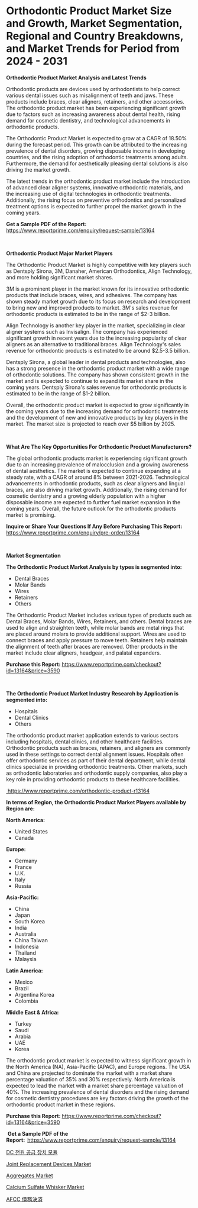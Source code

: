 <p><h1>Orthodontic Product Market Size and Growth, Market Segmentation, Regional and Country Breakdowns, and Market Trends for Period from 2024 -  2031</h1></p><p><strong>Orthodontic Product Market Analysis and Latest Trends</strong></p>
<p><p>Orthodontic products are devices used by orthodontists to help correct various dental issues such as misalignment of teeth and jaws. These products include braces, clear aligners, retainers, and other accessories. The orthodontic product market has been experiencing significant growth due to factors such as increasing awareness about dental health, rising demand for cosmetic dentistry, and technological advancements in orthodontic products.</p><p>The Orthodontic Product Market is expected to grow at a CAGR of 18.50% during the forecast period. This growth can be attributed to the increasing prevalence of dental disorders, growing disposable income in developing countries, and the rising adoption of orthodontic treatments among adults. Furthermore, the demand for aesthetically pleasing dental solutions is also driving the market growth.</p><p>The latest trends in the orthodontic product market include the introduction of advanced clear aligner systems, innovative orthodontic materials, and the increasing use of digital technologies in orthodontic treatments. Additionally, the rising focus on preventive orthodontics and personalized treatment options is expected to further propel the market growth in the coming years.</p></p>
<p><strong>Get a Sample PDF of the Report:&nbsp;</strong> <a href="https://www.reportprime.com/enquiry/request-sample/13164">https://www.reportprime.com/enquiry/request-sample/13164</a></p>
<p>&nbsp;</p>
<p><strong>Orthodontic Product Major Market Players</strong></p>
<p><p>The Orthodontic Product Market is highly competitive with key players such as Dentsply Sirona, 3M, Danaher, American Orthodontics, Align Technology, and more holding significant market shares. </p><p>3M is a prominent player in the market known for its innovative orthodontic products that include braces, wires, and adhesives. The company has shown steady market growth due to its focus on research and development to bring new and improved products to market. 3M's sales revenue for orthodontic products is estimated to be in the range of $2-3 billion.</p><p>Align Technology is another key player in the market, specializing in clear aligner systems such as Invisalign. The company has experienced significant growth in recent years due to the increasing popularity of clear aligners as an alternative to traditional braces. Align Technology's sales revenue for orthodontic products is estimated to be around $2.5-3.5 billion.</p><p>Dentsply Sirona, a global leader in dental products and technologies, also has a strong presence in the orthodontic product market with a wide range of orthodontic solutions. The company has shown consistent growth in the market and is expected to continue to expand its market share in the coming years. Dentsply Sirona's sales revenue for orthodontic products is estimated to be in the range of $1-2 billion.</p><p>Overall, the orthodontic product market is expected to grow significantly in the coming years due to the increasing demand for orthodontic treatments and the development of new and innovative products by key players in the market. The market size is projected to reach over $5 billion by 2025.</p></p>
<p>&nbsp;</p>
<p><strong>What Are The Key Opportunities For Orthodontic Product Manufacturers?</strong></p>
<p><p>The global orthodontic products market is experiencing significant growth due to an increasing prevalence of malocclusion and a growing awareness of dental aesthetics. The market is expected to continue expanding at a steady rate, with a CAGR of around 8% between 2021-2026. Technological advancements in orthodontic products, such as clear aligners and lingual braces, are also driving market growth. Additionally, the rising demand for cosmetic dentistry and a growing elderly population with a higher disposable income are expected to further fuel market expansion in the coming years. Overall, the future outlook for the orthodontic products market is promising.</p></p>
<p><strong>Inquire or Share Your Questions If Any Before Purchasing This Report:</strong> <a href="https://www.reportprime.com/enquiry/pre-order/13164">https://www.reportprime.com/enquiry/pre-order/13164</a></p>
<p>&nbsp;</p>
<p><strong>Market Segmentation</strong></p>
<p><strong>The Orthodontic Product Market Analysis by types is segmented into:</strong></p>
<p><ul><li>Dental Braces</li><li>Molar Bands</li><li>Wires</li><li>Retainers</li><li>Others</li></ul></p>
<p><p>The Orthodontic Product Market includes various types of products such as Dental Braces, Molar Bands, Wires, Retainers, and others. Dental braces are used to align and straighten teeth, while molar bands are metal rings that are placed around molars to provide additional support. Wires are used to connect braces and apply pressure to move teeth. Retainers help maintain the alignment of teeth after braces are removed. Other products in the market include clear aligners, headgear, and palatal expanders.</p></p>
<p><strong>Purchase this Report:&nbsp;</strong><a href="https://www.reportprime.com/checkout?id=13164&price=3590">https://www.reportprime.com/checkout?id=13164&price=3590</a></p>
<p>&nbsp;</p>
<p><strong>The Orthodontic Product Market Industry Research by Application is segmented into:</strong></p>
<p><ul><li>Hospitals</li><li>Dental Clinics</li><li>Others</li></ul></p>
<p><p>The orthodontic product market application extends to various sectors including hospitals, dental clinics, and other healthcare facilities. Orthodontic products such as braces, retainers, and aligners are commonly used in these settings to correct dental alignment issues. Hospitals often offer orthodontic services as part of their dental department, while dental clinics specialize in providing orthodontic treatments. Other markets, such as orthodontic laboratories and orthodontic supply companies, also play a key role in providing orthodontic products to these healthcare facilities.</p></p>
<p><a href="https://www.reportprime.com/orthodontic-product-r13164">&nbsp;https://www.reportprime.com/orthodontic-product-r13164</a></p>
<p><strong>In terms of Region, the Orthodontic Product Market Players available by Region are:</strong></p>
<p>
    <p> <strong> North America: </strong>
        <ul>
            <li>United States</li>
            <li>Canada</li>
        </ul>
        </p> 
    <p> <strong> Europe: </strong>
        <ul>
            <li>Germany</li>
            <li>France</li>
            <li>U.K.</li>
            <li>Italy</li>
            <li>Russia</li>
        </ul>
        </p> 
    <p> <strong> Asia-Pacific: </strong>
        <ul>
            <li>China</li>
            <li>Japan</li>
            <li>South Korea</li>
            <li>India</li>
            <li>Australia</li>
            <li>China Taiwan</li>
            <li>Indonesia</li>
            <li>Thailand</li>
            <li>Malaysia</li>
        </ul>
        </p> 
    <p> <strong> Latin America: </strong>
        <ul>
            <li>Mexico</li>
            <li>Brazil</li>
            <li>Argentina Korea</li>
            <li>Colombia</li>
        </ul>
        </p> 
    <p> <strong> Middle East & Africa: </strong>
        <ul>
            <li>Turkey</li>
            <li>Saudi</li>
            <li>Arabia</li>
            <li>UAE</li>
            <li>Korea</li>
        </ul>
    </p>
    </p>
<p><p>The orthodontic product market is expected to witness significant growth in the North America (NA), Asia-Pacific (APAC), and Europe regions. The USA and China are projected to dominate the market with a market share percentage valuation of 35% and 30% respectively. North America is expected to lead the market with a market share percentage valuation of 40%. The increasing prevalence of dental disorders and the rising demand for cosmetic dentistry procedures are key factors driving the growth of the orthodontic product market in these regions.</p></p>
<p><strong>Purchase this Report: </strong><a href="https://www.reportprime.com/checkout?id=13164&price=3590">https://www.reportprime.com/checkout?id=13164&price=3590</a></p>
<p>&nbsp;<strong>Get a Sample PDF of the Report:&nbsp;&nbsp;</strong><a href="https://www.reportprime.com/enquiry/request-sample/13164">https://www.reportprime.com/enquiry/request-sample/13164</a></p>
<p><strong></strong></p>
<p><p><a href="https://github.com/vseigx30c9a1j/Market-Research-Report-List-1/blob/main/567375927882.md">DC 전원 공급 장치 모듈</a></p><p><a href="https://github.com/Sarissaschmalingtr6fz2739/Market-Research-Report-List-2/blob/main/joint-replacement-devices-market.md">Joint Replacement Devices Market</a></p><p><a href="https://issuu.com/reportprime-2/docs/aggregates-market-size-2030.pptx">Aggregates Market</a></p><p><a href="https://issuu.com/reportprime-2/docs/calcium-sulfate-whisker-market-size-2030.pptx">Calcium Sulfate Whisker Market</a></p><p><a href="https://github.com/dzy793153605/Market-Research-Report-List-1/blob/main/578394627509.md">AFCC 債務決済</a></p></p>